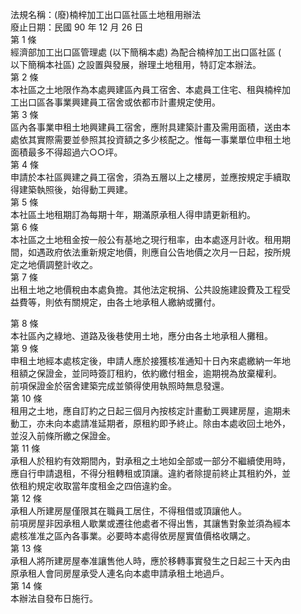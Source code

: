 法規名稱：(廢)楠梓加工出口區社區土地租用辦法  
廢止日期：民國 90 年 12 月 26 日  
第 1 條  
經濟部加工出口區管理處 (以下簡稱本處) 為配合楠梓加工出口區社區 (  
以下簡稱本社區) 之設置與發展，辦理土地租用，特訂定本辦法。  
第 2 條  
本社區之土地限作為本處興建區內員工宿舍、本處員工住宅、租與楠梓加  
工出口區各事業興建員工宿舍或依都市計畫規定使用。  
第 3 條  
區內各事業申租土地興建員工宿舍，應附具建築計畫及需用面積，送由本  
處依其實際需要並參照其投資額之多少核配之。惟每一事業單位申租土地  
面積最多不得超過六○○坪。  
第 4 條  
申請於本社區興建之員工宿舍，須為五層以上之樓房，並應按規定手續取  
得建築執照後，始得動工興建。  
第 5 條  
本社區土地租期訂為每期十年，期滿原承租人得申請更新租約。  
第 6 條  
本社區之土地租金按一般公有基地之現行租率，由本處逐月計收。租用期  
間，如遇政府依法重新規定地價，則應自公告地價之次月一日起，按所規  
定之地價調整計收之。  
第 7 條  
出租土地之地價稅由本處負擔。其他法定稅捐、公共設施建設費及工程受  
益費等，則依有關規定，由各土地承租人繳納或攤付。  


第 8 條  
本社區內之綠地、道路及後巷使用土地，應分由各土地承租人攤租。  
第 9 條  
申租土地經本處核定後，申請人應於接獲核准通知十日內來處繳納一年地  
租額之保證金，並同時簽訂租約，依約繳付租金，逾期視為放棄權利。  
前項保證金於宿舍建築完成並領得使用執照時無息發還。  
第 10 條  
租用之土地，應自訂約之日起三個月內按核定計畫動工興建房屋，逾期未  
動工，亦未向本處請准延期者，原租約即予終止。除由本處收回土地外，  
並沒入前條所繳之保證金。  
第 11 條  
承租人於租約有效期間內，對承租之土地如全部或一部分不繼續使用時，  
應自行申請退租，不得分租轉租或頂讓。違約者除提前終止其租約外，並  
依租約規定收取當年度租金之四倍違約金。  
第 12 條  
承租人所建房屋僅限其在職員工居住，不得租借或頂讓他人。  
前項房屋非因承租人歇業或遷往他處者不得出售，其讓售對象並須為經本  
處核准准之區內各事業。必要時本處得依房屋實值價格收購之。  
第 13 條  
承租人將所建房屋奉准讓售他人時，應於移轉事實發生之日起三十天內由  
原承租人會同房屋承受人連名向本處申請承租土地過戶。  
第 14 條  
本辦法自發布日施行。  



